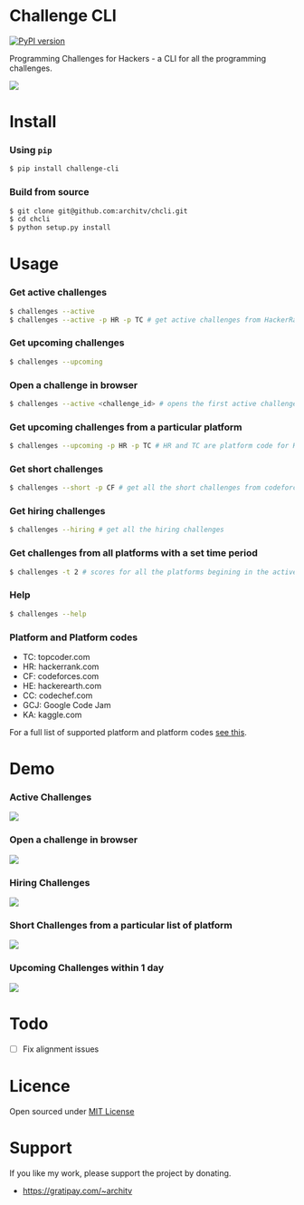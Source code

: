 Challenge CLI
=====

[![PyPI version](https://badge.fury.io/py/challenge-cli.svg)](https://badge.fury.io/py/challenge-cli)

Programming Challenges for Hackers - a CLI for all the programming challenges. 

![](http://i.imgur.com/F7BbEH2.png)

Install
=====

### Using `pip`

```bash
$ pip install challenge-cli
````

### Build from source


```bash
$ git clone git@github.com:architv/chcli.git
$ cd chcli
$ python setup.py install
```

Usage
====

### Get active challenges

```bash
$ challenges --active
$ challenges --active -p HR -p TC # get active challenges from HackerRank(HR) and topcoder(TC).
```

### Get upcoming challenges

```bash
$ challenges --upcoming
```

### Open a challenge in browser

```bash
$ challenges --active <challenge_id> # opens the first active challenges in your browser
```

### Get upcoming challenges from a particular platform

```bash
$ challenges --upcoming -p HR -p TC # HR and TC are platform code for HackerRank and TopCoder Respectively
```

### Get short challenges

```bash
$ challenges --short -p CF # get all the short challenges from codeforces
```

### Get hiring challenges

```bash
$ challenges --hiring # get all the hiring challenges
```

### Get challenges from all platforms with a set time period

```bash
$ challenges -t 2 # scores for all the platforms begining in the active or begining in the next 2 days
```

### Help
```bash
$ challenges --help
```

### Platform and Platform codes

- TC: topcoder.com
- HR: hackerrank.com
- CF: codeforces.com
- HE: hackerearth.com
- CC: codechef.com
- GCJ: Google Code Jam
- KA: kaggle.com

For a full list of supported platform and platform codes [see this](challenges/platformids.py).

Demo
====

### Active Challenges
![](http://i.imgur.com/Siedm4R.gif)

### Open a challenge in browser
![](http://i.imgur.com/mxsrc8C.gif)

### Hiring Challenges
![](http://i.imgur.com/c30BEqG.gif)

### Short Challenges from a particular list of platform
![](http://i.imgur.com/SKQgona.png?1)

### Upcoming Challenges within 1 day
![](http://i.imgur.com/3mX7YGh.png)

Todo
====
- [ ] Fix alignment issues


Licence
====
Open sourced under [MIT License](LICENSE)

Support
====
If you like my work, please support the project by donating.

- https://gratipay.com/~architv
